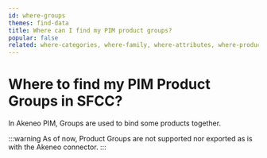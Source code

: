 ```yaml
---
id: where-groups
themes: find-data
title: Where can I find my PIM product groups?
popular: false
related: where-categories, where-family, where-attributes, where-product-association
---
```


# Where to find my PIM Product Groups in SFCC?

In Akeneo PIM, Groups are used to bind some products together.

:::warning
As of now, Product Groups are not supported nor exported as is with the Akeneo connector.
:::
